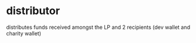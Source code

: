 # distributor
distributes funds received amongst the LP and 2 recipients (dev wallet and charity wallet)
